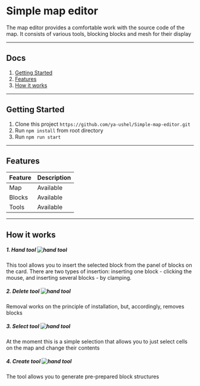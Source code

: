 # Simple map editor

The map editor provides a comfortable work with the source code of the map. It consists of various tools, blocking blocks and mesh for their display

---

## Docs

1. [Getting Started](#getting-started)
1. [Features](#features)
1. [How it works](#how-it-works)

---


## Getting Started

1. Clone this project `https://github.com/ya-ushel/Simple-map-editor.git`
1. Run `npm install` from root directory
1. Run `npm run start`

---

## Features

| Feature          | Description                         |
|------------------|-------------------------------------|
| Map              |                           Available |
| Blocks           |                           Available |
| Tools            |                           Available |
---

## How it works

 
##### 1. Hand tool   ![hand tool](http://i.piccy.info/i9/16d39b65b783dc487c287cdb49a353d6/1494442914/984/1144576/hand.png)
This tool allows you to insert the selected block from the panel of blocks on the card. There are two types of insertion: inserting one block - clicking the mouse, and inserting several blocks - by clamping.

##### 2. Delete tool   ![hand tool](http://i.piccy.info/i9/bb26612e6ba5589ea1f4e58844930bf5/1494443301/992/1144576/delete.png)
Removal works on the principle of installation, but, accordingly, removes blocks

##### 3. Select tool   ![hand tool](http://i.piccy.info/i9/75169cd73e42b189b667b7d701437137/1494444113/474/1144576/icon.png)
At the moment this is a simple selection that allows you to just select cells on the map and change their contents

##### 4. Create tool   ![hand tool](http://i.piccy.info/i9/c797d544f3379c16388a2712d713d756/1494444130/1231/1144576/add.png)
The tool allows you to generate pre-prepared block structures
